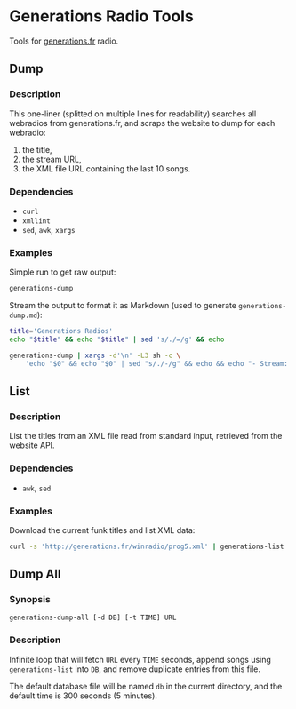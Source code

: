 Generations Radio Tools
=======================

Tools for [generations.fr](http://generations.fr/) radio.

Dump
----

### Description

This one-liner (splitted on multiple lines for readability) searches all
webradios from generations.fr, and scraps the website to dump for each
webradio:

1. the title,
1. the stream URL,
1. the XML file URL containing the last 10 songs.

### Dependencies

- `curl`
- `xmllint`
- `sed`, `awk`, `xargs`

### Examples

Simple run to get raw output:

```sh
generations-dump
```

Stream the output to format it as Markdown (used to generate `generations-dump.md`):

```sh
title='Generations Radios'
echo "$title" && echo "$title" | sed 's/./=/g' && echo

generations-dump | xargs -d'\n' -L3 sh -c \
    'echo "$0" && echo "$0" | sed "s/./-/g" && echo && echo "- Stream: $1" && echo "- Songs: $2" && echo'
```

List
----

### Description

List the titles from an XML file read from standard input, retrieved from
the website API.

### Dependencies

- `awk`, `sed`

### Examples

Download the current funk titles and list XML data:

```sh
curl -s 'http://generations.fr/winradio/prog5.xml' | generations-list
```

Dump All
--------

### Synopsis

```
generations-dump-all [-d DB] [-t TIME] URL
```

### Description

Infinite loop that will fetch `URL` every `TIME` seconds, append songs
using `generations-list` into `DB`, and remove duplicate entries from
this file.

The default database file will be named `db` in the current directory,
and the default time is 300 seconds (5 minutes).
